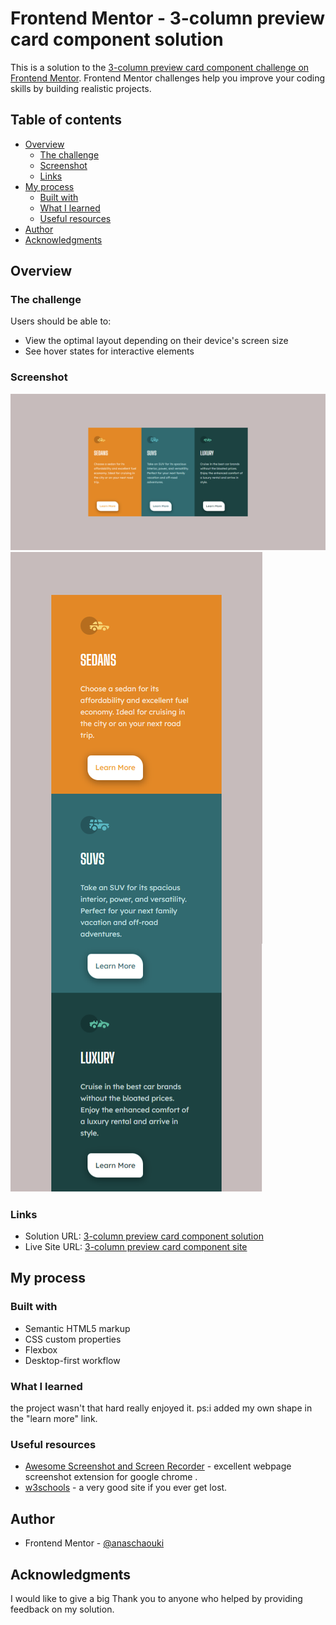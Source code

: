 # Frontend Mentor - 3-column preview card component solution

This is a solution to the [3-column preview card component challenge on Frontend Mentor](https://www.frontendmentor.io/challenges/3column-preview-card-component-pH92eAR2-). Frontend Mentor challenges help you improve your coding skills by building realistic projects.

## Table of contents

- [Overview](#overview)
  - [The challenge](#the-challenge)
  - [Screenshot](#screenshot)
  - [Links](#links)
- [My process](#my-process)
  - [Built with](#built-with)
  - [What I learned](#what-i-learned)
  - [Useful resources](#useful-resources)
- [Author](#author)
- [Acknowledgments](#acknowledgments)

## Overview

### The challenge

Users should be able to:

- View the optimal layout depending on their device's screen size
- See hover states for interactive elements

### Screenshot

![](./images/Frontend-Mentor-3-column-preview-card-component.png)
![](./images/Frontend-Mentor-3-column-preview-card-component-mobile.png)

### Links

- Solution URL: [3-column preview card component solution](https://your-solution-url.com)
- Live Site URL: [3-column preview card component site](https://chimerical-horse-d97a60.netlify.app/)

## My process

### Built with

- Semantic HTML5 markup
- CSS custom properties
- Flexbox
- Desktop-first workflow

### What I learned

the project wasn't that hard really enjoyed it.
ps:i added my own shape in the "learn more" link.

### Useful resources

- [Awesome Screenshot and Screen Recorder](https://chrome.google.com/webstore/detail/awesome-screenshot-and-sc/nlipoenfbbikpbjkfpfillcgkoblgpmj) - excellent webpage screenshot extension for google chrome .
- [w3schools](https://www.w3schools.com/) - a very good site if you ever get lost.

## Author

- Frontend Mentor - [@anaschaouki](https://www.frontendmentor.io/profile/anaschaouki)

## Acknowledgments

I would like to give a big Thank you to anyone who helped by providing feedback on my solution.
